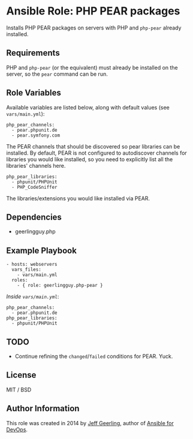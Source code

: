 # Ansible Role: PHP PEAR packages

Installs PHP PEAR packages on servers with PHP and `php-pear` already installed.

## Requirements

PHP and `php-pear` (or the equivalent) must already be installed on the server, so the `pear` command can be run.

## Role Variables

Available variables are listed below, along with default values (see `vars/main.yml`):

    php_pear_channels:
      - pear.phpunit.de
      - pear.symfony.com

The PEAR channels that should be discovered so pear libraries can be installed. By default, PEAR is not configured to autodiscover channels for libraries you would like installed, so you need to explicitly list all the libraries' channels here.

    php_pear_libraries:
      - phpunit/PHPUnit
      - PHP_CodeSniffer

The libraries/extensions you would like installed via PEAR.

## Dependencies

  - geerlingguy.php

## Example Playbook

    - hosts: webservers
      vars_files:
        - vars/main.yml
      roles:
        - { role: geerlingguy.php-pear }

*Inside `vars/main.yml`*:

    php_pear_channels:
      - pear.phpunit.de
    php_pear_libraries:
      - phpunit/PHPUnit

## TODO

  - Continue refining the `changed`/`failed` conditions for PEAR. Yuck.

## License

MIT / BSD

## Author Information

This role was created in 2014 by [Jeff Geerling](http://jeffgeerling.com/), author of [Ansible for DevOps](http://ansiblefordevops.com/).

